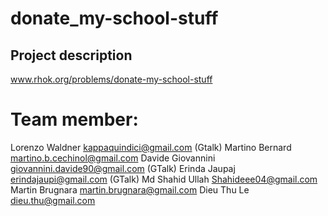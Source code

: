 # donate_my-school-stuff #

## Project description ##
www.rhok.org/problems/donate-my-school-stuff

# Team member: #
Lorenzo Waldner <kappaquindici@gmail.com> (Gtalk)
Martino Bernard <martino.b.cechinol@gmail.com>
Davide Giovannini <giovannini.davide90@gmail.com> (GTalk)
Erinda Jaupaj <erindajaupi@gmail.com> (GTalk)
Md Shahid Ullah <Shahideee04@gmail.com>
Martin Brugnara <martin.brugnara@gmail.com>
Dieu Thu Le <dieu.thu@gmail.com>
